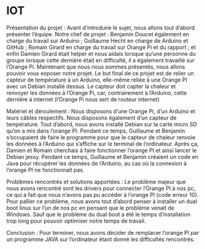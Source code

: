 # IOT

Présentation du projet : 
Avant d’introduire le sujet, nous allons tout d’abord présenter l’équipe.
Notre chef de projet : Benjamin Doucet également en charge du travail sur Arduino ; Guillaume Hecht en charge de Arduino et GitHub ; Romain Girard en charge du travail sur Orange Pi et du rapport ; et enfin Damien Girard était helper et nous aidais lorsque qu’une personne du groupe lorsque cette dernière était en difficulté, il a également travaillé sur l’Orange Pi.
Maintenant que nous nous sommes présentés, nous allons pouvoir vous exposer notre projet.
Le but final de ce projet est de relier un capteur de température à un Arduino, elle-même reliée à une Orange PI avec un Debian installé dessus. Le capteur doit capter la chaleur et renvoyer les données à l’Orange Pi, car, contrairement à l’Arduino, cette dernière à internet (l’Orange Pi nous sert de routeur internet)

Matériel et déroulement : 
Nous disposons d’une Orange Pi, d’un Arduino et leurs câbles respectifs. Nous disposons également d’un capteur de température. 
Tout d’abord, nous avons installé Debian sur la carte micro SD qu’on a mis dans l’orange PI. Pendant ce temps, Guillaume et Benjamin s’occupaient de faire le programme pour que le capteur de chaleur renvoie les données à l’Arduino qui s’affiche sur le terminal de l’ordinateur.
Après ça, Damien et Romain cherchais à faire fonctionner l’orange PI et ainsi lancer le Debian jessy. Pendant ce temps, Guillaume et Benjamin créaient un code en Java pour récupérer les données de l’Arduino, au cas où la connexion à l’orange PI ne fonctionnait pas.

Problèmes rencontrés et solutions apportées : 
Le problème majeur que nous avons rencontré sont les drivers pour connecter l’Orange PI à nos pc, ce qui a fait que nous n’avons pas pu accéder à l’orange PI (code erreur 10). Pour pallier ce problème, nous avons tout d’abord penser à installer un dual boot linux sur l’un de nos pc en pensant que le problème venait de Windows. Sauf que le problème du dual boot a été le temps d’installation trop long pour pouvoir optimiser notre temps de travail.

Conclusion : 
Pour terminer, nous avons décider de remplacer l’orange PI par un programme JAVA sur l’ordinateur étant donné les difficultés rencontrés. 
